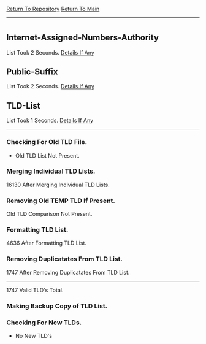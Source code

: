 [Return To Repository](https://github.com/deathbybandaid/piholeparser/)
[Return To Main](https://github.com/deathbybandaid/piholeparser/blob/master/RecentRunLogs/Mainlog.md)
____________________________________
# 
## Internet-Assigned-Numbers-Authority
List Took 2 Seconds.
[Details If Any](https://github.com/deathbybandaid/piholeparser/blob/master/RecentRunLogs/TopLevelScripts/15-Processing-Top-Level-Domains/Internet-Assigned-Numbers-Authority.md)

## Public-Suffix
List Took 2 Seconds.
[Details If Any](https://github.com/deathbybandaid/piholeparser/blob/master/RecentRunLogs/TopLevelScripts/15-Processing-Top-Level-Domains/Public-Suffix.md)

## TLD-List
List Took 1 Seconds.
[Details If Any](https://github.com/deathbybandaid/piholeparser/blob/master/RecentRunLogs/TopLevelScripts/15-Processing-Top-Level-Domains/TLD-List.md)

____________________________________
### Checking For Old TLD File.
* Old TLD List Not Present.
### Merging Individual TLD Lists.
16130 After Merging Individual TLD Lists.
### Removing Old TEMP TLD If Present.
Old TLD Comparison Not Present.
### Formatting TLD List.
4636 After Formatting TLD List.
### Removing Duplicatates From TLD List.
1747 After Removing Duplicatates From TLD List.
____________________________________
1747 Valid TLD's Total.
### Making Backup Copy of TLD List.
### Checking For New TLDs.
* No New TLD's
